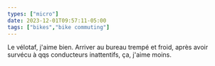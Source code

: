 ```yaml
---
types: ["micro"]
date: 2023-12-01T09:57:11-05:00
tags: ["bikes","bike commuting"]
---
```

Le vélotaf, j'aime bien. Arriver au bureau trempé et froid, après avoir survécu à qqs conducteurs inattentifs, ça, j'aime moins.

